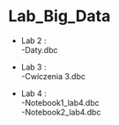 # Lab_Big_Data
- Lab 2 : <br>
-Daty.dbc <br>

- Lab 3 : <br>
-Cwiczenia 3.dbc
- Lab 4 : <br>
-Notebook1_lab4.dbc<br>
-Notebook2_lab4.dbc<br>
